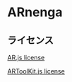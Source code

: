 # ARnenga

## ライセンス
[AR.js license](https://github.com/jeromeetienne/AR.js/blob/master/LICENSE.txt)

[ARToolKit.js license](https://github.com/artoolkit/jsartoolkit5/blob/master/LICENSE.txt)
